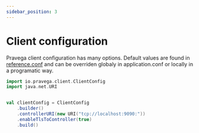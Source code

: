 ```yaml
---
sidebar_position: 3
---
```


# Client configuration


Pravega client configuration has many options. Default values are found in [reference.conf](https://github.com/cheleb/zio-pravega/blob/master/src/main/resources/reference.conf) and can be overriden globaly in application.conf or locally in a programatic way.

```scala mdoc:invisible
import io.pravega.client.ClientConfig
import java.net.URI
```



```scala mdoc

val clientConfig = ClientConfig
    .builder()
    .controllerURI(new URI("tcp://localhost:9090:"))
    .enableTlsToController(true)
    .build()
```